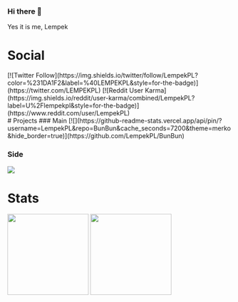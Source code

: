 ### Hi there 👋

Yes it is me, Lempek

# Social
<div>
  [![Twitter Follow](https://img.shields.io/twitter/follow/LempekPL?color=%231DA1F2&label=%40LEMPEKPL&style=for-the-badge)](https://twitter.com/LEMPEKPL)
  [![Reddit User Karma](https://img.shields.io/reddit/user-karma/combined/LempekPL?label=U%2Flempekpl&style=for-the-badge)](https://www.reddit.com/user/LempekPL)
</div>
# Projects
### Main
[![](https://github-readme-stats.vercel.app/api/pin/?username=LempekPL&repo=BunBun&cache_seconds=7200&theme=merko&hide_border=true)](https://github.com/LempekPL/BunBun)

### Side
[![](https://github-readme-stats.vercel.app/api/pin/?username=LempekPL&repo=GoTicTacToe&cache_seconds=7200&theme=merko&hide_border=true)](https://github.com/LempekPL/GoTicTacToe)

# Stats
<div>
  <img src="https://github-readme-stats.vercel.app/api?username=LempekPL&count_private=true&show_icons=true&theme=merko&hide_border=true" height="182">
  <img src="https://github-readme-stats.vercel.app/api/top-langs/?username=LempekPL&layout=compact&theme=merko&langs_count=10&hide_border=true" height="182">
</div>


